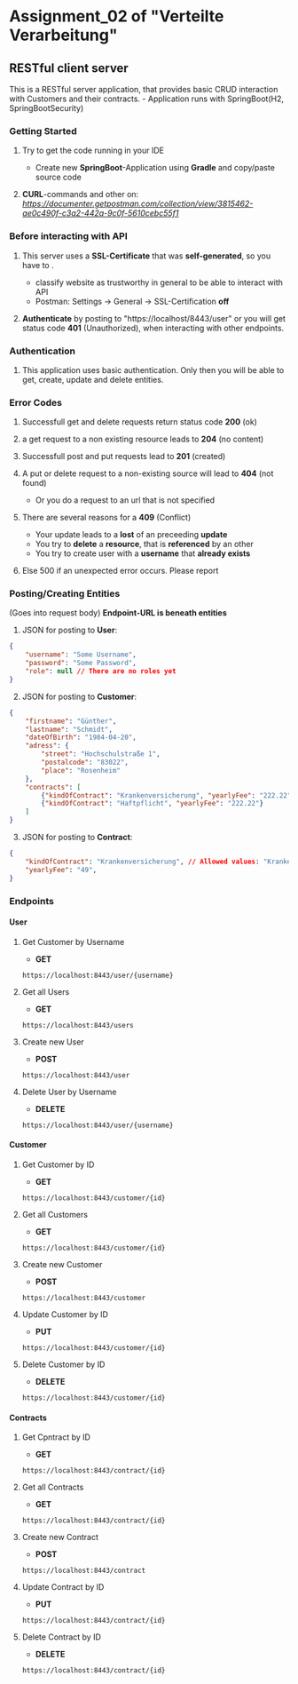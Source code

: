 # Assignment_02 of "Verteilte Verarbeitung"
## RESTful client server
This is a RESTful server application, that provides basic CRUD interaction with Customers and their contracts.
    - Application runs with SpringBoot(H2, SpringBootSecurity)

### Getting Started

1. Try to get the code running in your IDE 
    - Create new **SpringBoot**-Application using **Gradle** and copy/paste source code
    
3. **CURL**-commands and other on: *https://documenter.getpostman.com/collection/view/3815462-ae0c490f-c3a2-442a-9c0f-5610cebc55f1*

### Before interacting with API

1. This server uses a **SSL-Certificate** that was **self-generated**, so you have to .
    - classify website as trustworthy in general to be able to interact with API
    - Postman: Settings -> General -> SSL-Certification **off**

2. **Authenticate** by posting to "https://localhost/8443/user" or you will get status code **401** (Unauthorized), when interacting with other endpoints.

### Authentication

1. This application uses basic authentication. Only then you will be able to get, create, update and delete entities.

### Error Codes

1. Successfull get and delete requests return status code **200** (ok)

2. a get request to a non existing resource leads to **204** (no content)

3. Successfull post and put requests lead to **201** (created)

4. A put or delete request to a non-existing source will lead to **404** (not found) 
    - Or you do a request to an url that is not specified

5. There are several reasons for a **409** (Conflict)
    - Your update leads to a **lost** of an preceeding **update**
    - You try to **delete** a **resource**, that is **referenced** by an other
    - You try to create user with a **username** that **already exists**

6. Else 500 if an unexpected error occurs. Please report

### Posting/Creating Entities
(Goes into request body)
**Endpoint-URL is beneath entities**

1. JSON for posting to **User**:
```json
{
    "username": "Some Username",
    "password": "Some Password",
    "role": null // There are no roles yet
}
```

2. JSON for posting to **Customer**: 
```json
{
	"firstname": "Günther",
	"lastname": "Schmidt", 
	"dateOfBirth": "1984-04-20",
	"adress": {
		"street": "Hochschulstraße 1",
		"postalcode": "83022",
		"place": "Rosenheim"
	},
	"contracts": [
		{"kindOfContract": "Krankenversicherung", "yearlyFee": "222.22"},
		{"kindOfContract": "Haftpflicht", "yearlyFee": "222.22"}
	]
}
```

3. JSON for posting to **Contract**: 
```json
{
	"kindOfContract": "Krankenversicherung", // Allowed values: "Krankenversicherung", "Haftplicht", "Rechtsschutz", "Kfz"
	"yearlyFee": "49", 
}
```


### Endpoints

#### User

1. Get Customer by Username
    - **GET**
    ```
    https://localhost:8443/user/{username}
    ```

2. Get all Users
    - **GET**
    ```
    https://localhost:8443/users
    ```

3. Create new User
    - **POST**
    ```
    https://localhost:8443/user
    ```

4. Delete User by Username
    - **DELETE**
    ```
    https://localhost:8443/user/{username}
    ```

#### Customer

1. Get Customer by ID 
    - **GET**
    ```
    https://localhost:8443/customer/{id}
    ```

2. Get all Customers
    - **GET**
    ```
    https://localhost:8443/customer/{id}
    ```

3. Create new Customer
    - **POST**
    ```
    https://localhost:8443/customer
    ```

4. Update Customer by ID
    - **PUT** 
    ```
    https://localhost:8443/customer/{id}
    ```

5. Delete Customer by ID
    - **DELETE**
    ```
    https://localhost:8443/customer/{id}
    ```

#### Contracts

1. Get Cpntract by ID 
    - **GET**
    ```
    https://localhost:8443/contract/{id}
    ```

2. Get all Contracts
    - **GET**
    ```
    https://localhost:8443/contract/{id}
    ```

3. Create new Contract
    - **POST**
    ```
    https://localhost:8443/contract
    ```

4. Update Contract by ID
    - **PUT** 
    ```
    https://localhost:8443/contract/{id}
    ```

5. Delete Contract by ID
    - **DELETE**
    ```
    https://localhost:8443/contract/{id}
    ```
